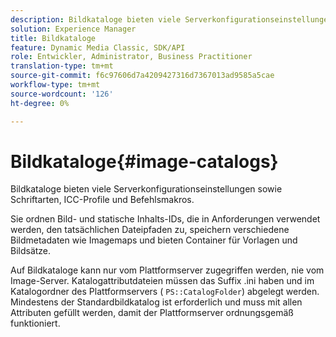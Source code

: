 ```yaml
---
description: Bildkataloge bieten viele Serverkonfigurationseinstellungen sowie Schriftarten, ICC-Profile und Befehlsmakros.
solution: Experience Manager
title: Bildkataloge
feature: Dynamic Media Classic, SDK/API
role: Entwickler, Administrator, Business Practitioner
translation-type: tm+mt
source-git-commit: f6c97606d7a4209427316d7367013ad9585a5cae
workflow-type: tm+mt
source-wordcount: '126'
ht-degree: 0%

---
```



# Bildkataloge{#image-catalogs}

Bildkataloge bieten viele Serverkonfigurationseinstellungen sowie Schriftarten, ICC-Profile und Befehlsmakros.

Sie ordnen Bild- und statische Inhalts-IDs, die in Anforderungen verwendet werden, den tatsächlichen Dateipfaden zu, speichern verschiedene Bildmetadaten wie Imagemaps und bieten Container für Vorlagen und Bildsätze.

Auf Bildkataloge kann nur vom Plattformserver zugegriffen werden, nie vom Image-Server. Katalogattributdateien müssen das Suffix .ini haben und im Katalogordner des Plattformservers ( `PS::CatalogFolder`) abgelegt werden. Mindestens der Standardbildkatalog ist erforderlich und muss mit allen Attributen gefüllt werden, damit der Plattformserver ordnungsgemäß funktioniert.
